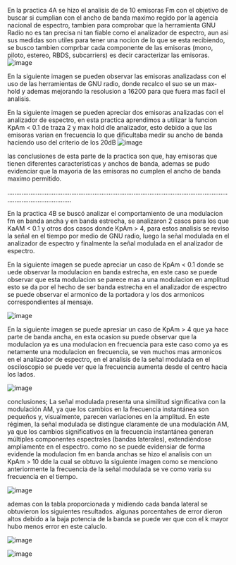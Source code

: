 En la practica 4A se hizo el analisis de de 10 emisoras Fm con el objetivo de buscar si cumplian con el ancho de banda maximo regido 
por la agencia nacional de espectro, tambien para comprobar que la herramienta GNU Radio no es tan precisa ni tan fiable como el analizador
de espectro, aun asi sus medidas son utiles para tener una nocion de lo que se esta recibiendo, se busco tambien comprbar cada componente
de las emisoras (mono, piloto, estereo, RBDS, subcarriers) es decir caracterizar las emisoras.
![image](https://github.com/user-attachments/assets/a9d8765e-4959-41a4-aa3d-ae7fde183ab9)


En la siguiente imagen se pueden observar las emisoras analizadass con el uso de las herramientas de GNU radio, donde recalco el suo se un max-hold 
y ademas mejorando la resolusion  a 16200 para que fuera mas facil el analisis.



En la siguiente imagen se pueden apreciar dos emisoras analizadas con el analizador de espectro, en esta practica aprendimos a utilizar la funcion KpAm < 0.1 
de traza 2 y max hold dle analizador, esto debido a que las emisoras varian en frecuencia lo que dificultaba medir su ancho de banda haciendo uso del criterio
de los 20dB
![image](https://github.com/user-attachments/assets/be85ff43-e4af-47a6-be50-b61a50bcd30f)

las conclusiones de esta parte de la practica son que, hay emisoras que tienen diferentes caracteristicas y anchos de banda, ademas se pudo evidenciar
que la mayoria de las emisoras no cumplen el ancho de banda maximo permitido.

................................................................................................................................................................

En la practica 4B se buscó analizar el comportamiento de una modulacion fm en banda ancha y en banda estrecha, se analizaron 2 casos para los que KaAM < 0.1 y otros 
dos casos donde KpAm > 4, para estos analisis se reviso la señal en el tiempo por medio de GNU radio, luego la señal modulada en el analizador de espectro y finalmente
la señal modulada en el analizador de espectro.

En la siguiente imagen se puede apreciar un caso de KpAm < 0.1 donde se uede observar la modulacion en banda estrecha, en este caso se puede observar que esta modulacion
se parece mas a una modulacion en amplitud esto se da por el hecho de ser banda estrecha en el analizador de espectro se puede observar el armonico de la portadora y los
dos armonicos correspondientes al mensaje.

![image](https://github.com/user-attachments/assets/0b94b06d-01d2-4fe2-85ba-7d7879314dbb)

En la siguiente imagen se puede apresiar un caso de KpAm > 4 que ya hace parte de banda ancha, en esta ocasion su puede observar que la modulacion ya es una modulacion 
en frecuencia para este caso como ya es netamente una modulacion en frecuencia, se ven muchos mas armonicos en el analizador de espectro, en el analisis de la señal modulada 
en el osciloscopio se puede ver que la frecuencia aumenta desde el centro hacia los lados.

![image](https://github.com/user-attachments/assets/911c0acc-8a2b-409f-a0a6-d1c7da26e970)



conclusiones;
La señal modulada presenta una similitud significativa con la modulación AM, ya que los cambios en la frecuencia instantánea son pequeños y, visualmente, parecen variaciones en la amplitud.
En este régimen, la señal modulada se distingue claramente de una modulación AM, ya que los cambios significativos en la frecuencia instantánea generan múltiples componentes espectrales (bandas laterales), extendiéndose ampliamente en el espectro.
como no se puede evidensiar de forma evidende la modulacion fm en banda anchas se hizo el analisis con un KpAm > 10 dde la cual se obtuvo la siguiente imagen como se menciono
anteriormente la frecuencia de la señal modulada se ve como varia su frecuencia en el tiempo.

![image](https://github.com/user-attachments/assets/0857a6b3-d110-4372-abe0-3133d31f5e19)

ademas con la tabla proporcionada y midiendo cada banda lateral se obtuvieron los siguientes resultados. algunas porcentahes de error dieron altos debido a la baja potencia de la banda 
se puede ver que con el k mayor hubo menos error en este caluclo.

![image](https://github.com/user-attachments/assets/b4310327-6cda-4e96-8665-6d9eb1b01c26)


![image](https://github.com/user-attachments/assets/7715ecc7-26d2-42cb-a549-0e8172ab8f1e)

